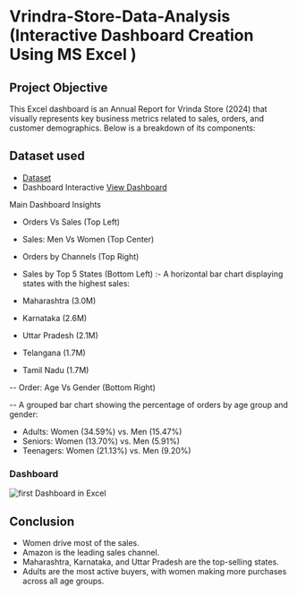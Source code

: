 # Vrindra-Store-Data-Analysis (Interactive Dashboard Creation Using MS Excel )
## Project Objective
This Excel dashboard is an Annual Report for Vrinda Store (2024) that visually represents key business metrics related to sales, orders, and customer demographics. Below is a breakdown of its components:

## Dataset used
- <a href= "https://github.com/Sambhavseth/Excel_dashboard_project/blob/main/Vrinda%20Store%20Data%20Analysis.xlsx">Dataset</a>
- Dashboard Interactive <a href="https://github.com/Sambhavseth/Excel_dashboard_project/blob/main/first%20Dashboard%20in%20Excel.PNG">View Dashboard</a>

Main Dashboard Insights
- Orders Vs Sales (Top Left)
- Sales: Men Vs Women (Top Center)
- Orders by Channels (Top Right)

- Sales by Top 5 States (Bottom Left)
:- A horizontal bar chart displaying states with the highest sales:
- Maharashtra (3.0M)
- Karnataka (2.6M)
- Uttar Pradesh (2.1M)
- Telangana (1.7M)
- Tamil Nadu (1.7M)

-- Order: Age Vs Gender (Bottom Right)

-- A grouped bar chart showing the percentage of orders by age group and gender:
- Adults: Women (34.59%) vs. Men (15.47%)
- Seniors: Women (13.70%) vs. Men (5.91%)
- Teenagers: Women (21.13%) vs. Men (9.20%)

### Dashboard

![first Dashboard in Excel](https://github.com/user-attachments/assets/e5e4b6ea-be88-4aa5-aa53-a4b0624e5f1e)

## Conclusion
- Women drive most of the sales.
- Amazon is the leading sales channel.
- Maharashtra, Karnataka, and Uttar Pradesh are the top-selling states.
- Adults are the most active buyers, with women making more purchases across all age groups.

